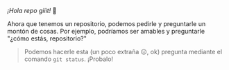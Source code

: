 _¡Hola repo giiit!_ :wave:

Ahora que tenemos un repositorio, podemos pedirle y preguntarle un montón de cosas. Por ejemplo, podríamos ser amables y preguntarle "¿cómo estás, repositorio?"

> Podemos hacerle esta (un poco extraña :neutral_face:, ok) pregunta mediante el comando `git status`. ¡Probalo!
